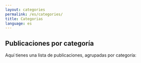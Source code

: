 ```yaml
---
layout: categories
permalink: /es/categories/
title: Categorias
language: es
---
```


## Publicaciones por categoría

Aquí tienes una lista de publicaciones, agrupadas por categoría:

